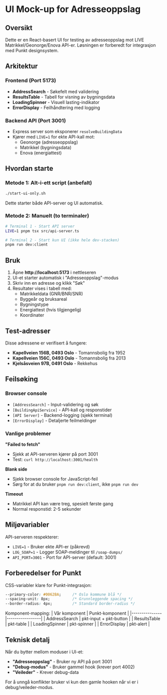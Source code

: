 # UI Mock-up for Adresseoppslag

## Oversikt
Dette er en React-basert UI for testing av adresseoppslag mot LIVE Matrikkel/Geonorge/Enova API-er. Løsningen er forberedt for integrasjon med Punkt designsystem.

## Arkitektur

### Frontend (Port 5173)
- **AddressSearch** - Søkefelt med validering
- **ResultsTable** - Tabell for visning av bygningsdata  
- **LoadingSpinner** - Visuell lasting-indikator
- **ErrorDisplay** - Feilhåndtering med logging

### Backend API (Port 3001)
- Express server som eksponerer `resolveBuildingData`
- Kjører med `LIVE=1` for ekte API-kall mot:
  - Geonorge (adresseoppslag)
  - Matrikkel (bygningsdata)
  - Enova (energiattest)

## Hvordan starte

### Metode 1: Alt-i-ett script (anbefalt)
```bash
./start-ui-only.sh
```
Dette starter både API-server og UI automatisk.

### Metode 2: Manuelt (to terminaler)
```bash
# Terminal 1 - Start API server
LIVE=1 pnpm tsx src/api-server.ts

# Terminal 2 - Start kun UI (ikke hele dev-stacken)
pnpm run dev:client
```

## Bruk

1. Åpne **http://localhost:5173** i nettleseren
2. UI-et starter automatisk i "Adresseoppslag"-modus
3. Skriv inn en adresse og klikk "Søk"
4. Resultater vises i tabell med:
   - Matrikkeldata (GNR/BNR/SNR)
   - Byggeår og bruksareal
   - Bygningstype
   - Energiattest (hvis tilgjengelig)
   - Koordinater

## Test-adresser

Disse adressene er verifisert å fungere:
- **Kapellveien 156B, 0493 Oslo** - Tomannsbolig fra 1952
- **Kapellveien 156C, 0493 Oslo** - Tomannsbolig fra 2013
- **Kjelsåsveien 97B, 0491 Oslo** - Rekkehus

## Feilsøking

### Browser console
- `[AddressSearch]` - Input-validering og søk
- `[BuildingApiService]` - API-kall og responstider
- `[API Server]` - Backend-logging (sjekk terminal)
- `[ErrorDisplay]` - Detaljerte feilmeldinger

### Vanlige problemer

**"Failed to fetch"**
- Sjekk at API-serveren kjører på port 3001
- Test: `curl http://localhost:3001/health`

**Blank side**
- Sjekk browser console for JavaScript-feil
- Sørg for at du bruker `pnpm run dev:client`, ikke `pnpm run dev`

**Timeout**
- Matrikkel API kan være treg, spesielt første gang
- Normal responstid: 2-5 sekunder

## Miljøvariabler

API-serveren respekterer:
- `LIVE=1` - Bruker ekte API-er (påkrevd)
- `LOG_SOAP=1` - Logger SOAP-meldinger til `/soap-dumps/`
- `API_PORT=3001` - Port for API-server (default: 3001)

## Forberedelser for Punkt

CSS-variabler klare for Punkt-integrasjon:
```css
--primary-color: #0062BA;     /* Oslo kommune blå */
--spacing-unit: 8px;          /* Grunnleggende spacing */
--border-radius: 4px;         /* Standard border-radius */
```

Komponent-mapping:
| Vår komponent | Punkt-komponent |
|---------------|-----------------|
| AddressSearch | pkt-input + pkt-button |
| ResultsTable | pkt-table |
| LoadingSpinner | pkt-spinner |
| ErrorDisplay | pkt-alert |

## Teknisk detalj

Når du bytter mellom moduser i UI-et:
- **"Adresseoppslag"** - Bruker ny API på port 3001
- **"Debug-modus"** - Bruker gammel hook (krever port 4002)
- **"Veileder"** - Krever debug-data

For å unngå konflikter bruker vi kun den gamle hooken når vi er i debug/veileder-modus.